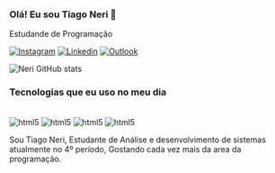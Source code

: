 ### Olá! Eu sou Tiago Neri 🤙
Estudande de Programação

[![Instagram](https://img.shields.io/badge/Instagram-E4405F?style=for-the-badge&logo=instagram&logoColor=white)](https://www.instagram.com/0_nerii/)
[![Linkedin](https://img.shields.io/badge/LinkedIn-0077B5?style=for-the-badge&logo=linkedin&logoColor=white)](https://www.linkedin.com/in/tiago-pereira-neri-677404262/)
[![Outlook](https://img.shields.io/badge/Microsoft_Outlook-0078D4?style=for-the-badge&logo=microsoft-outlook&logoColor=white)](guinhoneri77@hotmail.com)

![Neri GitHub stats](https://github-readme-stats.vercel.app/api?username=TiagoNerii&show_icons=true&theme=dark)

### Tecnologias que eu uso no meu dia

<div style="display: inline_block"><br/>
<img align="center"  alt="html5" src="https://img.shields.io/badge/HTML5-E34F26?style=for-the-badge&logo=html5&logoColor=white"/>
<img align="center"  alt="html5" src="https://img.shields.io/badge/CSS3-1572B6?style=for-the-badge&logo=css3&logoColor=white"/>
<img align="center"  alt="html5" src="https://img.shields.io/badge/JavaScript-F7DF1E?style=for-the-badge&logo=javascript&logoColor=black"/>
<img align="center"  alt="html5" src="https://img.shields.io/badge/Python-14354C?style=for-the-badge&logo=python&logoColor=white"/>
</div>



Sou Tiago Neri, Estudante de Análise e desenvolvimento de sistemas atualmente no 4º período, Gostando cada vez mais da area da programação.
